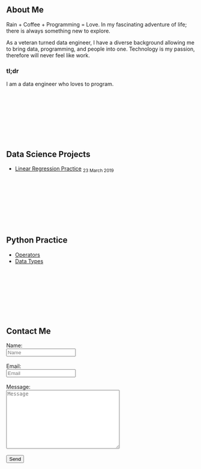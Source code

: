 ## About Me
Rain + Coffee + Programming = Love. In my fascinating adventure of life; there is always something new to explore.

As a veteran turned data engineer, I have a diverse background allowing me to bring data, programming, and people into one. Technology is my passion, therefore will never feel like work.

### tl;dr
I am a data engineer who loves to program.
<br/><br/><br/><br/><br/><br/><br/><br/><br/>

## Data Science Projects
 * [Linear Regression Practice](./linear-regression-practice) <sub>23 March 2019</sub>
<br/><br/><br/><br/><br/><br/><br/><br/><br/>

## Python Practice
 * [Operators](./python-operators)
 * [Data Types](./python-dtypes)
<br/><br/><br/><br/><br/><br/><br/><br/><br/>

## Contact Me

<script type="text/javascript">var submitted=false;</script>
<iframe name="hidden_iframe" id="hidden_iframe" style="display:none;" onload="if(submitted)  {window.location='http://davidcapella.com';}"></iframe>

<form action="https://docs.google.com/forms/d/e/1FAIpQLScfEWsu7Q6izDrX7FvOI3PnVkPyTnS1p_vhvCNSzziUknuO2A/formResponse" method="post" target="hidden_iframe" 
onsubmit="submitted=true;">
  <label>Name:</label>
  <br>
  <input name="entry.894931768" type="text" placeholder="Name" />
  <br><br>
  <label>Email:</label>
  <br>
  <input name="entry.155938160" type="email" placeholder="Email"/>
  <br><br>
  <label>Message:</label><br>
  <textarea rows="10" cols="35" name="entry.801311056" placeholder="Message"></textarea>
  <br><br>
  <input type="submit" value="Send" />

</form>
